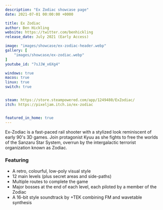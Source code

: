 ```yaml
---
description: "Ex Zodiac showcase page"
date: 2021-07-01 00:00:00 +0000

title: Ex Zodiac
author: Ben Hickling
website: https://twitter.com/benhickling
release_date: July 2021 (Early Access)

image: "images/showcase/ex-zodiac-header.webp"
gallery: [
	"images/showcase/ex-zodiac.webp"
]
youtube_id: "7sJJW_x6Xg4"

windows: true
macos: true
linux: true
switch: true


steam: https://store.steampowered.com/app/1249480/ExZodiac/
itch: https://pixeljam.itch.io/ex-zodiac


featured_in_home: true
---
```


<p>
  Ex-Zodiac is a fast-paced rail shooter with a stylized look reminiscent of
  early 90's 3D games. Join protagonist Kyuu as she fights to free the worlds of
  the Sanzaru Star System, overrun by the intergalactic terrorist organization
  known as Zodiac.
</p>
<h3>Featuring</h3>
<ul>
  <li>A retro, colourful, low-poly visual style</li>
  <li>12 main levels (plus secret areas and side-paths)</li>
  <li>Multiple routes to complete the game</li>
  <li>Major bosses at the end of each level, each piloted by a member of the Zodiac</li>
  <li>A 16-bit style soundtrack by +TEK combining FM and wavetable synthesis</li>
</ul>
